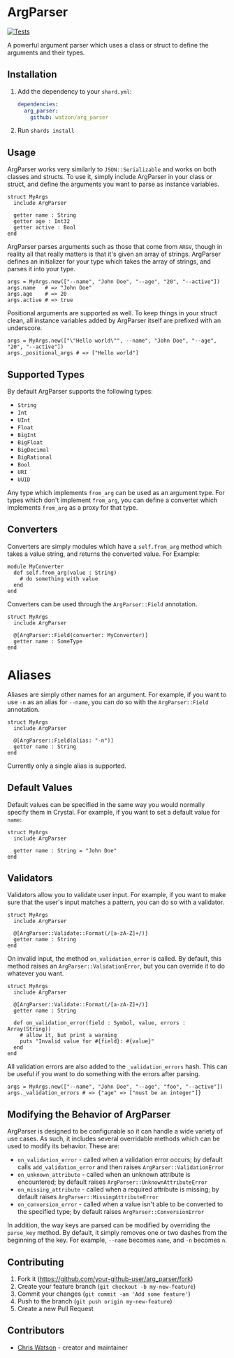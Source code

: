 # ArgParser

[![Tests](https://github.com/watzon/arg_parser/actions/workflows/crystal.yml/badge.svg)](https://github.com/watzon/arg_parser/actions/workflows/crystal.yml) 

A powerful argument parser which uses a class or struct to define the arguments and their types.

## Installation

1. Add the dependency to your `shard.yml`:

   ```yaml
   dependencies:
     arg_parser:
       github: watzon/arg_parser
   ```

2. Run `shards install`

## Usage

ArgParser works very similarly to `JSON::Serializable` and works on both classes and structs. To use it, simply include ArgParser in your class or struct, and define the arguments you want to parse as instance variables.

```crystal
struct MyArgs
  include ArgParser

  getter name : String
  getter age : Int32
  getter active : Bool
end
```

ArgParser parses arguments such as those that come from `ARGV`, though in reality all that really matters is that it's given an array of strings. ArgParser defines an initializer for your type which takes the array of strings, and parses it into your type.

```crystal
args = MyArgs.new(["--name", "John Doe", "--age", "20", "--active"])
args.name   # => "John Doe"
args.age    # => 20
args.active # => true
```

Positional arguments are supported as well. To keep things in your struct clean, all instance variables added by ArgParser itself are prefixed with an underscore.

```crystal
args = MyArgs.new(["\"Hello world\"", --name", "John Doe", "--age", "20", "--active"])
args._positional_args # => ["Hello world"]
```

## Supported Types

By default ArgParser supports the following types:
* `String`
* `Int`
* `UInt`
* `Float`
* `BigInt`
* `BigFloat`
* `BigDecimal`
* `BigRational`
* `Bool`
* `URI`
* `UUID`

Any type which implements `from_arg` can be used as an argument type.
For types which don't implement `from_arg`, you can define a converter
which implements `from_arg` as a proxy for that type.

## Converters

Converters are simply modules which have a `self.from_arg` method which takes
a value string, and returns the converted value. For Example:

```
module MyConverter
  def self.from_arg(value : String)
    # do something with value
  end
end
```

Converters can be used through the `ArgParser::Field` annotation.

```crystal
struct MyArgs
  include ArgParser

  @[ArgParser::Field(converter: MyConverter)]
  getter name : SomeType
end
```

# Aliases

Aliases are simply other names for an argument. For example, if you want to use
`-n` as an alias for `--name`, you can do so with the `ArgParser::Field` annotation.

```crystal
struct MyArgs
  include ArgParser

  @[ArgParser::Field(alias: "-n")]
  getter name : String
end
```

Currently only a single alias is supported.

## Default Values

Default values can be specified in the same way you would normally specify them in Crystal. For example, if you want to set a default value for `name`:

```crystal
struct MyArgs
  include ArgParser

  getter name : String = "John Doe"
end
```

## Validators

Validators allow you to validate user input. For example, if you want to make sure that the user's input matches a pattern, you can do so with a validator.

```crystal
struct MyArgs
  include ArgParser

  @[ArgParser::Validate::Format(/[a-zA-Z]+/)]
  getter name : String
end
```

On invalid input, the method `on_validation_error` is called. By default, this method raises an `ArgParser::ValidationError`, but you can override it to do whatever you want.

```crystal
struct MyArgs
  include ArgParser

  @[ArgParser::Validate::Format(/[a-zA-Z]+/)]
  getter name : String

  def on_validation_error(field : Symbol, value, errors : Array(String))
    # allow it, but print a warning
    puts "Invalid value for #{field}: #{value}"
  end
end
```

All validation errors are also added to the `_validation_errors` hash. This can be useful if you want to do something with the errors after parsing.

```crystal
args = MyArgs.new(["--name", "John Doe", "--age", "foo", "--active"])
args._validation_errors # => {"age" => ["must be an integer"]}
```

## Modifying the Behavior of ArgParser

ArgParser is designed to be configurable so it can handle a wide variety of use cases. As such, it includes several overridable methods which can be used to modify its behavior. These are:

- `on_validation_error` - called when a validation error occurs; by default calls `add_validation_error` and then raises `ArgParser::ValidationError`
- `on_unknown_attribute` - called when an unknown attribute is encountered; by default raises `ArgParser::UnknownAttributeError`
- `on_missing_attribute` - called when a required attribute is missing; by default raises `ArgParser::MissingAttributeError`
- `on_conversion_error` - called when a value isn't able to be converted to the specified type; by default raises `ArgParser::ConversionError`

In addition, the way keys are parsed can be modified by overriding the `parse_key` method. By default, it simply removes one or two dashes from the beginning of the key. For example, `--name` becomes `name`, and `-n` becomes `n`.

## Contributing

1. Fork it (<https://github.com/your-github-user/arg_parser/fork>)
2. Create your feature branch (`git checkout -b my-new-feature`)
3. Commit your changes (`git commit -am 'Add some feature'`)
4. Push to the branch (`git push origin my-new-feature`)
5. Create a new Pull Request

## Contributors

- [Chris Watson](https://github.com/your-github-user) - creator and maintainer
